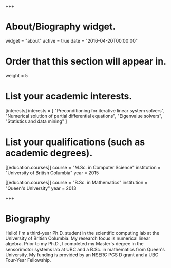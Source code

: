 +++
# About/Biography widget.
widget = "about"
active = true
date = "2016-04-20T00:00:00"

# Order that this section will appear in.
weight = 5

# List your academic interests.
[interests]
  interests = [
    "Preconditioning for iterative linear system solvers",
    "Numerical solution of partial differential equations",
    "Eigenvalue solvers",
    "Statistics and data mining"
  ]

# List your qualifications (such as academic degrees).

[[education.courses]]
  course = "M.Sc. in Computer Science"
  institution = "University of British Columbia"
  year = 2015

[[education.courses]]
  course = "B.Sc. in Mathematics"
  institution = "Queen's University"
  year = 2013
 
+++

# Biography

Hello! I'm a third-year Ph.D. student in the scientific computing lab at the University of British Columbia. My research focus is numerical linear algebra. Prior to my Ph.D., I completed my Master's degree in the sensorimotor systems lab at UBC and a B.Sc. in mathematics from Queen's University. My funding is provided by an NSERC PGS D grant and a UBC Four-Year Fellowship.